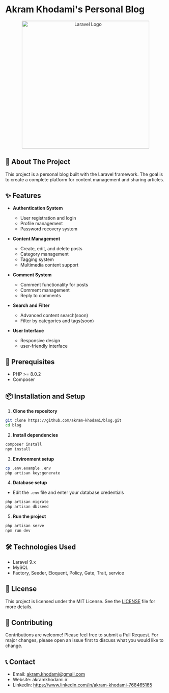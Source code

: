 # Akram Khodami's Personal Blog

<p align="center">
  <img src="https://raw.githubusercontent.com/laravel/art/master/logo-lockup/5%20SVG/2%20CMYK/1%20Full%20Color/laravel-logolockup-cmyk-red.svg" width="400" alt="Laravel Logo">
</p>

## 📝 About The Project

This project is a personal blog built with the Laravel framework. The goal is to create a complete platform for content management and sharing articles.

## ✨ Features

- **Authentication System**
  - User registration and login
  - Profile management
  - Password recovery system

- **Content Management**
  - Create, edit, and delete posts
  - Category management
  - Tagging system
  - Multimedia content support

- **Comment System**
  - Comment functionality for posts
  - Comment management
  - Reply to comments

- **Search and Filter**
  - Advanced content search(soon)
  - Filter by categories and tags(soon)

- **User Interface**
  - Responsive design
  - user-friendly interface
  

## 🚀 Prerequisites

- PHP >= 8.0.2
- Composer

## 📦 Installation and Setup

1. **Clone the repository**
```bash
git clone https://github.com/akram-khodami/blog.git
cd blog
```

2. **Install dependencies**
```bash
composer install
npm install
```

3. **Environment setup**
```bash
cp .env.example .env
php artisan key:generate
```

4. **Database setup**
- Edit the `.env` file and enter your database credentials
```bash
php artisan migrate
php artisan db:seed
```

5. **Run the project**
```bash
php artisan serve
npm run dev
```

## 🛠️ Technologies Used

- Laravel 9.x
- MySQL
- Factory, Seeder, Eloquent, Policy, Gate, Trait, service


## 📄 License

This project is licensed under the MIT License. See the [LICENSE](LICENSE.md) file for more details.

## 👥 Contributing

Contributions are welcome! Please feel free to submit a Pull Request. For major changes, please open an issue first to discuss what you would like to change.

## 📞 Contact

- Email: akram.khodami@gmail.com
- Website: akramkhodami.ir
- LinkedIn: https://www.linkedin.com/in/akram-khodami-768465165


